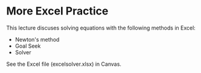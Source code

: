 # More Excel Practice
This lecture discuses solving equations with the following methods in Excel:
- Newton's method
- Goal Seek
- Solver


See the Excel file (excelsolver.xlsx) in Canvas.